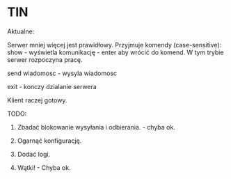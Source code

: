 # TIN
Aktualne:

Serwer mniej więcej jest prawidłowy.
Przyjmuje komendy (case-sensitive):
show - wyświetla komunikację - enter aby wrócić do komend. W tym trybie serwer rozpoczyna pracę.

send wiadomosc - wysyla wiadomosc

exit - konczy dzialanie serwera

Klient raczej gotowy.

TODO:

1. Zbadać blokowanie wysyłania i odbierania. - chyba ok.

2. Ogarnąć konfigurację.

3. Dodać logi.

4. Wątki! - Chyba ok.
